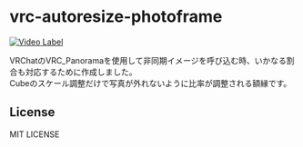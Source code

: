 # vrc-autoresize-photoframe

[![Video Label](http://img.youtube.com/vi/NIv3Xywsbc4/0.jpg)](https://youtu.be/NIv3Xywsbc4?t=0s)

VRChatのVRC_Panoramaを使用して非同期イメージを呼び込む時、いかなる割合も対応するために作成しました。  
Cubeのスケール調整だけで写真が外れないように比率が調整される額縁です。  

## License
MIT LICENSE
